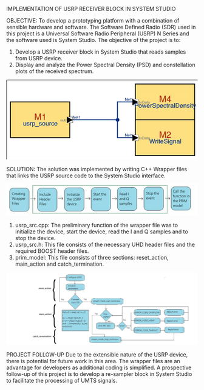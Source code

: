 IMPLEMENTATION OF USRP RECEIVER BLOCK IN SYSTEM STUDIO

OBJECTIVE:
To develop a prototyping platform with a combination of sensible hardware and software. The Software Defined Radio (SDR) used in this project is a Universal Software Radio Peripheral (USRP) N Series and the software used is System Studio. The objective of the project is to:
1. Develop a USRP receiver block in System Studio that reads samples from USRP device.
2. Display and analyze the Power Spectral Density (PSD) and constellation plots of the received spectrum.

![alt_text](https://github.com/j-helen/USRP-Receiver/blob/master/Images/SystemStudioModel.png)

SOLUTION:
The solution was implemented by writing C++ Wrapper files that links the USRP source code to the System Studio interface. 

![alt text](https://github.com/j-helen/USRP-Receiver/blob/master/Images/usrp_src.png)

1. usrp_src.cpp:
The preliminary function of the wrapper file was to initialize the device, start the device, read the I and Q samples and to stop the device.
2. usrp_src.h: This file consists of the necessary UHD header files and the required BOOST header files.
3. prim_model: This file consists of three sections: reset_action, main_action and catch_termination. 

![alt_text](https://github.com/j-helen/USRP-Receiver/blob/master/Images/prim_model.png)


PROJECT FOLLOW-UP
Due to the extensible nature of the USRP device, there is potential for future work in this area. The wrapper files are an advantage for developers as additional coding is simplified. A prospective follow-up of this project is to develop a re-sampler block in System Studio to facilitate the processing of UMTS signals.
